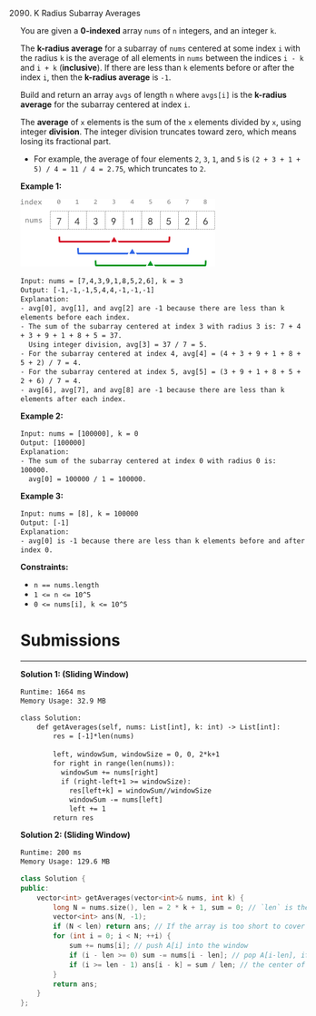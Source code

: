 2090. K Radius Subarray Averages

You are given a **0-indexed** array `nums` of `n` integers, and an integer `k`.

The **k-radius average** for a subarray of `nums` centered at some index `i` with the radius `k` is the average of all elements in `nums` between the indices `i - k` and `i + k` (**inclusive**). If there are less than `k` elements before or after the index `i`, then the **k-radius average** is `-1`.

Build and return an array `avgs` of length `n` where `avgs[i]` is the **k-radius average** for the subarray centered at index `i`.

The **average** of `x` elements is the sum of the `x` elements divided by `x`, using integer **division**. The integer division truncates toward zero, which means losing its fractional part.

* For example, the average of four elements `2`, `3`, `1`, and `5` is `(2 + 3 + 1 + 5) / 4 = 11 / 4 = 2.75`, which truncates to `2`.
 

**Example 1:**

![2090_eg1.png](img/2090_eg1.png)
```
Input: nums = [7,4,3,9,1,8,5,2,6], k = 3
Output: [-1,-1,-1,5,4,4,-1,-1,-1]
Explanation:
- avg[0], avg[1], and avg[2] are -1 because there are less than k elements before each index.
- The sum of the subarray centered at index 3 with radius 3 is: 7 + 4 + 3 + 9 + 1 + 8 + 5 = 37.
  Using integer division, avg[3] = 37 / 7 = 5.
- For the subarray centered at index 4, avg[4] = (4 + 3 + 9 + 1 + 8 + 5 + 2) / 7 = 4.
- For the subarray centered at index 5, avg[5] = (3 + 9 + 1 + 8 + 5 + 2 + 6) / 7 = 4.
- avg[6], avg[7], and avg[8] are -1 because there are less than k elements after each index.
```

**Example 2:**
```
Input: nums = [100000], k = 0
Output: [100000]
Explanation:
- The sum of the subarray centered at index 0 with radius 0 is: 100000.
  avg[0] = 100000 / 1 = 100000.
```

**Example 3:**
```
Input: nums = [8], k = 100000
Output: [-1]
Explanation: 
- avg[0] is -1 because there are less than k elements before and after index 0.
```

**Constraints:**

* `n == nums.length`
* `1 <= n <= 10^5`
* `0 <= nums[i], k <= 10^5`

# Submissions
---
**Solution 1: (Sliding Window)**
```
Runtime: 1664 ms
Memory Usage: 32.9 MB
```
```pygthon
class Solution:
    def getAverages(self, nums: List[int], k: int) -> List[int]:
        res = [-1]*len(nums)

        left, windowSum, windowSize = 0, 0, 2*k+1
        for right in range(len(nums)):
          windowSum += nums[right]
          if (right-left+1 >= windowSize):
            res[left+k] = windowSum//windowSize
            windowSum -= nums[left]
            left += 1
        return res
```

**Solution 2: (Sliding Window)**
```
Runtime: 200 ms
Memory Usage: 129.6 MB
```
```c++
class Solution {
public:
    vector<int> getAverages(vector<int>& nums, int k) {
        long N = nums.size(), len = 2 * k + 1, sum = 0; // `len` is the length of the window
        vector<int> ans(N, -1);
        if (N < len) return ans; // If the array is too short to cover a window, return all -1s
        for (int i = 0; i < N; ++i) {
            sum += nums[i]; // push A[i] into the window
            if (i - len >= 0) sum -= nums[i - len]; // pop A[i-len], if any, out of window
            if (i >= len - 1) ans[i - k] = sum / len; // the center of this window is at `i-k`
        }
        return ans;
    }
};
```
